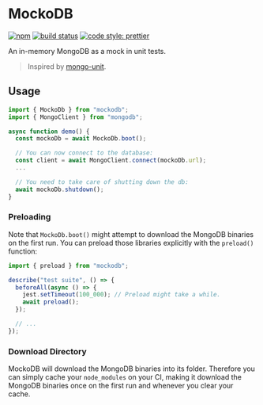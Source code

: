 # MockoDB

[![npm](https://img.shields.io/npm/v/mockodb.svg)](https://www.npmjs.com/package/mockodb)
[![build status](https://travis-ci.org/Y0hy0h/mockodb.svg?branch=master)](https://travis-ci.org/Y0hy0h/mockodb)
[![code style: prettier](https://img.shields.io/badge/code_style-prettier-ff69b4.svg)](https://prettier.io/)

An in-memory MongoDB as a mock in unit tests.

> Inspired by [mongo-unit].

## Usage

```typescript
import { MockoDb } from "mockodb";
import { MongoClient } from "mongodb";

async function demo() {
  const mockoDb = await MockoDb.boot();

  // You can now connect to the database:
  const client = await MongoClient.connect(mockoDb.url);
  ...

  // You need to take care of shutting down the db:
  await mockoDb.shutdown();
}
```

### Preloading

Note that `MockoDb.boot()` might attempt to download the MongoDB binaries on the
first run. You can preload those libraries explicitly with the `preload()`
function:

```typescript
import { preload } from "mockodb";

describe("test suite", () => {
  beforeAll(async () => {
    jest.setTimeout(100_000); // Preload might take a while.
    await preload();
  });

  // ...
});
```

### Download Directory

MockoDB will download the MongoDB binaries into its folder. Therefore you can
simply cache your `node_modules` on your CI, making it download the MongoDB
binaries once on the first run and whenever you clear your cache.

[mongo-unit]: https://github.com/mikhail-angelov/mongo-unit

